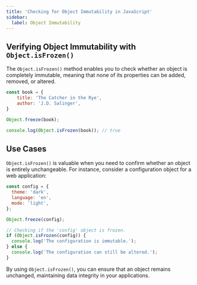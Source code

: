 ```yaml
---
title: 'Checking for Object Immutability in JavaScript'
sidebar:
  label: Object Immutability
---
```


## Verifying Object Immutability with `Object.isFrozen()`

The `Object.isFrozen()` method enables you to check whether an object is completely immutable, meaning that none of its properties can be added, removed, or altered.

```js
const book = {
    title: 'The Catcher in the Rye',
    author: 'J.D. Salinger',
}

Object.freeze(book);

console.log(Object.isFrozen(book)); // true
```

## Use Cases

`Object.isFrozen()` is valuable when you need to confirm whether an object is entirely unchangeable. For instance, consider a configuration object for a web application:

```js
const config = {
  theme: 'dark',
  language: 'en',
  mode: 'light',
};

Object.freeze(config);

// Checking if the 'config' object is frozen.
if (Object.isFrozen(config)) {
  console.log('The configuration is immutable.');
} else {
  console.log('The configuration can still be altered.');
}
```

By using `Object.isFrozen()`, you can ensure that an object remains unchanged, maintaining data integrity in your applications.

